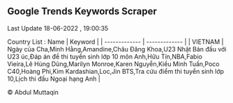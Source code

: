 

## Google Trends Keywords Scraper 
 
Last Update 18-06-2022 , 19:00:35

Country List :
 Name  | Keyword |
| ------------- | ------------- |
| VIETNAM | Ngày của Cha,Minh Hằng,Amandine,Châu Đăng Khoa,U23 Nhật Bản đấu với U23 úc,Đáp án đề thi tuyển sinh lớp 10 môn Anh,Hữu Tín,NBA,Fabio Vieira,Lê Hùng Dũng,Marilyn Monroe,Karen Nguyễn,Kiều Minh Tuấn,Poco C40,Hoàng Phi,Kim Kardashian,Loc,Jin BTS,Tra cứu điểm thi tuyển sinh lớp 10,Lịch thi đấu Ngoại hạng Anh |



© Abdul Muttaqin 
